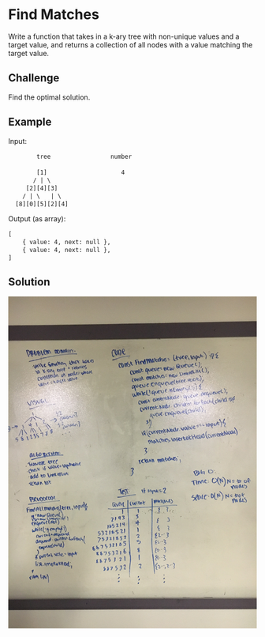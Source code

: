# Find Matches

Write a function that takes in a k-ary tree with non-unique values and a target value, and returns a collection of all nodes with a value matching the target value.

## Challenge

Find the optimal solution.


## Example

Input:

            tree                 number
            
            [1]                     4
           / | \
         [2][4][3]
        / | \   | \
      [8][0][5][2][4]

Output (as array):

    [
        { value: 4, next: null },
        { value: 4, next: null },
    ]

## Solution

![whiteboard solution](../assets/find-matches.jpg)
